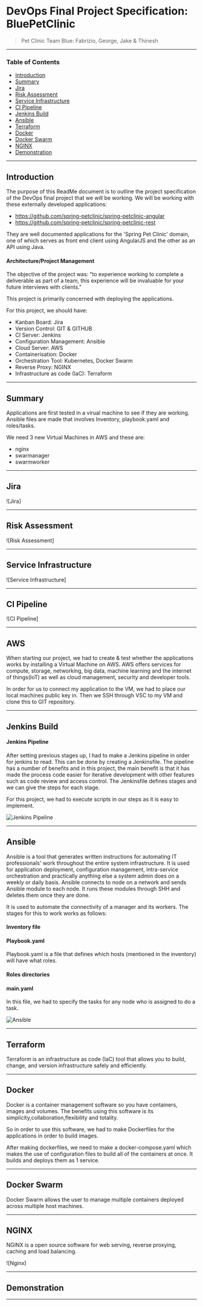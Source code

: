 # DevOps Final Project Specification: BluePetClinic
> Pet Clinic Team Blue: Fabrizio, George, Jake & Thinesh

---

### Table of Contents

- [Introduction](#introduction)
- [Summary](#summary)
- [Jira](#jira)
- [Risk Assessment](#risk-assessment)
- [Service Infrastructure](#service-infrastructure)
- [CI Pipeline](#ci-pipeline)
- [Jenkins Build](#jenkins-build)
- [Ansible](#ansible)
- [Terraform](#terraform)
- [Docker](#docker)
- [Docker Swarm](#docker-swarm)
- [NGINX](#nginx)
- [Demonstration](#demonstration)

---

## Introduction

The purpose of this ReadMe document is to outline the project specification of the DevOps final project that we will be working. We will be working with these externally developed applications:

- https://github.com/spring-petclinic/spring-petclinic-angular
- https://github.com/spring-petclinic/spring-petclinic-rest

They are well documented applications for the 'Spring Pet Clinic' domain, one of which serves as front end client using AngularJS and the other as an API using Java.

#### Architecture/Project Management

The objective of the project was: "to experience working to complete a deliverable as part of a team, this experience will be invaluable for your future interviews with clients."

This project is primarily concerned with deploying the applications.

For this project, we should have:
- Kanban Board: Jira 
- Version Control: GIT & GITHUB
- CI Server: Jenkins
- Configuration Management: Ansible
- Cloud Server: AWS
- Containerisation: Docker
- Orchestration Tool: Kubernetes, Docker Swarm
- Reverse Proxy: NGINX
- Infrastructure as code (IaC): Terraform

---

## Summary

Applications are first tested in a virual machine to see if they are working. Ansible files are made that involves Inventory, playbook.yaml and roles/tasks. 

We need 3 new Virtual Machines in AWS and these are:
- nginx
- swarmanager
- swarmworker


---

## Jira

![Jira]

---
## Risk Assessment


![Risk Assessment]

---
## Service Infrastructure

![Service Infrastructure]


---
## CI Pipeline

![CI Pipeline]

---
## AWS
When starting our project, we had to create & test whether the applications works by installing a Virtual Machine on AWS. AWS offers services for compute, storage, networking, big data, machine learning and the internet of things(IoT) as well as cloud management, security and developer tools.

In order for us to connect my application to the VM, we had to place our local machines public key in. Then we SSH through VSC to my VM and clone this to GIT repository. 



---
## Jenkins Build

#### Jenkins Pipeline
After setting previous stages up, I had to make a Jenkins pipeline in order for jenkins to read. This can be done by creating a Jenkinsfile. The pipeline has a number of benefits and in this project, the main benefit is that it has made the process code easier for iterative development with other features such as code review and access control. The Jenkinsfile defines stages and we can give the steps for each stage. 

For this project, we had to execute scripts in our steps as it is easy to implement. 

![Jenkins Pipeline](project-image-url)


---

## Ansible
Ansible is a tool that generates written instructions for automating IT professionals' work throughout the entire system infrastructure. It is used for application deployment, configuration management, intra-service orchestration and practically anything else a system admin does on a weekly or daily basis. Ansible connects to node on a network and sends Ansible module to each node. It runs these modules through SHH and deletes them once they are done.

It is used to automate the connectivity of a manager and its workers. The stages for this to work works as follows:

#### Inventory file


#### Playbook.yaml
Playbook.yaml is a file that defines which hosts (mentioned in the inventory) will have what roles. 

#### Roles directories

#### main.yaml
In this file, we had to specify the tasks for any node who is assigned to do a task. 

![Ansible](project-image-url)


---
## Terraform
Terraform is an infrastructure as code (IaC) tool that allows you to build, change, and version infrastructure safely and efficiently. 

---

## Docker
Docker is a container management software so you have containers, images and volumes. The benefits using this software is its simplicity,collaboration,flexibility and totality.

So in order to use this software, we had to make Dockerfiles for the applications in order to build images. 

After making dockerfiles, we need to make a docker-compose.yaml which makes the use of configuration files to build all of the containers at once. It builds and deploys them as 1 service. 


---
## Docker Swarm
Docker Swarm allows the user to manage multiple containers deployed across multiple host machines.


---
## NGINX
NGINX is a open source software for web serving, reverse proxying, caching and load balancing.



![Nginx]





---
## Demonstration



---



